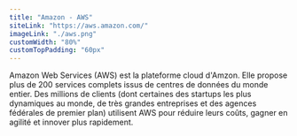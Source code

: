 ```yaml
---
title: "Amazon - AWS"
siteLink: "https://aws.amazon.com/"
imageLink: "./aws.png"
customWidth: "80%"
customTopPadding: "60px"
---
```


Amazon Web Services (AWS) est la plateforme cloud d'Amzon. Elle propose plus de 200 services complets issus de centres de données du monde entier. Des millions de clients (dont certaines des startups les plus dynamiques au monde, de très grandes entreprises et des agences fédérales de premier plan) utilisent AWS pour réduire leurs coûts, gagner en agilité et innover plus rapidement.
